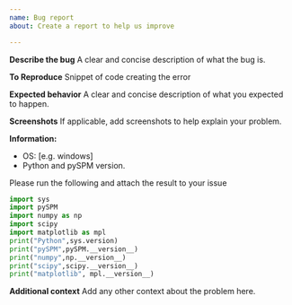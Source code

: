 ```yaml
---
name: Bug report
about: Create a report to help us improve

---
```


**Describe the bug**
A clear and concise description of what the bug is.

**To Reproduce**
Snippet of code creating the error

**Expected behavior**
A clear and concise description of what you expected to happen.

**Screenshots**
If applicable, add screenshots to help explain your problem.

**Information:**
 - OS: [e.g. windows]
- Python and pySPM version.

Please run the following and attach the result to your issue
```python
import sys
import pySPM
import numpy as np
import scipy
import matplotlib as mpl
print("Python",sys.version)
print("pySPM",pySPM.__version__)
print("numpy",np.__version__)
print("scipy",scipy.__version__)
print("matplotlib", mpl.__version__)
```

**Additional context**
Add any other context about the problem here.
